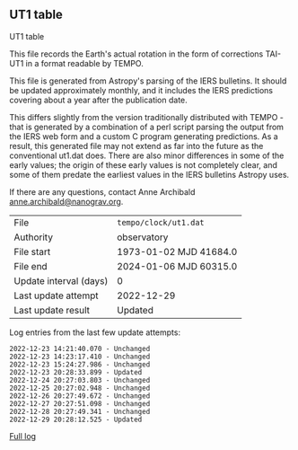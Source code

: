 
## UT1 table

UT1 table

This file records the Earth's actual rotation in the form of
corrections TAI-UT1 in a format readable by TEMPO.

This file is generated from Astropy's parsing of the IERS
bulletins. It should be updated approximately monthly, and it
includes the IERS predictions covering about a year after the
publication date.

This differs slightly from the version traditionally distributed
with TEMPO - that is generated by a combination of a perl script
parsing the output from the IERS web form and a custom C program
generating predictions. As a result, this generated file may not
extend as far into the future as the conventional ut1.dat does.
There are also minor differences in some of the early values; the
origin of these early values is not completely clear, and some of
them predate the earliest values in the IERS bulletins Astropy uses.

If there are any questions, contact Anne Archibald
<anne.archibald@nanograv.org>.

|     |     |
|:--- |:--- |
| File | `tempo/clock/ut1.dat` |
| Authority | observatory |
| File start | 1973-01-02 MJD 41684.0 |
| File end | 2024-01-06 MJD 60315.0 |
| Update interval (days) | 0 |
| Last update attempt | 2022-12-29 |
| Last update result | Updated |

Log entries from the last few update attempts:
```
2022-12-23 14:21:40.070 - Unchanged
2022-12-23 14:23:17.410 - Unchanged
2022-12-23 15:24:27.986 - Unchanged
2022-12-23 20:28:33.899 - Updated
2022-12-24 20:27:03.803 - Unchanged
2022-12-25 20:27:02.948 - Unchanged
2022-12-26 20:27:49.672 - Unchanged
2022-12-27 20:27:51.098 - Unchanged
2022-12-28 20:27:49.341 - Unchanged
2022-12-29 20:28:12.525 - Updated
```
[Full log](https://raw.githubusercontent.com/ipta/pulsar-clock-corrections/main/log/tempo/clock/ut1.dat.log)

